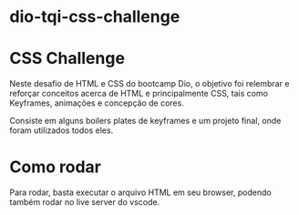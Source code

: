# dio-tqi-css-challenge

# CSS Challenge
Neste desafio de HTML e CSS do bootcamp Dio, o objetivo foi relembrar e reforçar conceitos acerca de HTML e principalmente CSS, tais como Keyframes, animações e concepção de cores.

Consiste em alguns boilers plates de keyframes e um projeto final, onde foram utilizados todos eles.

# Como rodar
Para rodar, basta executar o arquivo HTML em seu browser, podendo também rodar no live server do vscode.

